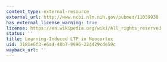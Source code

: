 ```yaml
---
content_type: external-resource
external_url: http://www.ncbi.nlm.nih.gov/pubmed/11039938
has_external_license_warning: true
license: https://en.wikipedia.org/wiki/All_rights_reserved
status: ''
title: Learning-Induced LTP in Neocortex
uid: 3181e6f3-e6a4-40b7-9996-224429cde59c
wayback_url: ''
---
```

